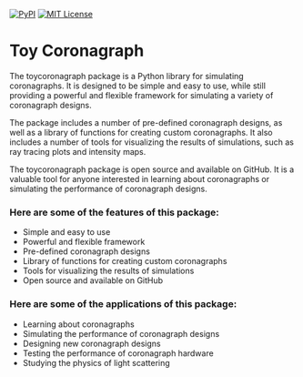 <a href="https://pypi.org/project/toycoronagraph/"><img src="https://img.shields.io/pypi/v/lrgs.svg" alt="PyPI" /></a>
<a href="https://github.com/dreamjade/Toy_Coronagraph/blob/main/LICENSE"><img src="https://img.shields.io/cran/l/lrgs.svg" alt="MIT License" /></a>

# Toy Coronagraph

The toycoronagraph package is a Python library for simulating coronagraphs. It is designed to be simple and easy to use, while still providing a powerful and flexible framework for simulating a variety of coronagraph designs.

The package includes a number of pre-defined coronagraph designs, as well as a library of functions for creating custom coronagraphs. It also includes a number of tools for visualizing the results of simulations, such as ray tracing plots and intensity maps.

The toycoronagraph package is open source and available on GitHub. It is a valuable tool for anyone interested in learning about coronagraphs or simulating the performance of coronagraph designs.

### Here are some of the features of this package:

* Simple and easy to use
* Powerful and flexible framework
* Pre-defined coronagraph designs
* Library of functions for creating custom coronagraphs
* Tools for visualizing the results of simulations
* Open source and available on GitHub

### Here are some of the applications of this package:

* Learning about coronagraphs
* Simulating the performance of coronagraph designs
* Designing new coronagraph designs
* Testing the performance of coronagraph hardware
* Studying the physics of light scattering


